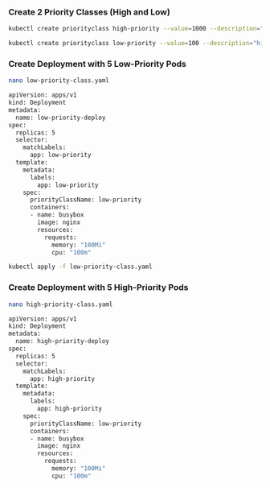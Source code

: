
### Create 2 Priority Classes (High and Low)
```sh
kubectl create priorityclass high-priority --value=1000 --description="high priority"

kubectl create priorityclass low-priority --value=100 --description="high priority"
```


### Create Deployment with 5 Low-Priority Pods
```sh
nano low-priority-class.yaml
```
```sh
apiVersion: apps/v1
kind: Deployment
metadata:
  name: low-priority-deploy
spec:
  replicas: 5
  selector:
    matchLabels:
      app: low-priority
  template:
    metadata:
      labels:
        app: low-priority
    spec:
      priorityClassName: low-priority
      containers:
      - name: busybox
        image: nginx
        resources:
          requests:
            memory: "100Mi"
            cpu: "100m"
```
```sh
kubectl apply -f low-priority-class.yaml
```
### Create Deployment with 5 High-Priority Pods
```sh
nano high-priority-class.yaml
```
```sh
apiVersion: apps/v1
kind: Deployment
metadata:
  name: high-priority-deploy
spec:
  replicas: 5
  selector:
    matchLabels:
      app: high-priority
  template:
    metadata:
      labels:
        app: high-priority
    spec:
      priorityClassName: low-priority
      containers:
      - name: busybox
        image: nginx
        resources:
          requests:
            memory: "100Mi"
            cpu: "100m"
```

